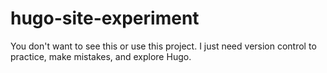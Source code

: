 # hugo-site-experiment

You don't want to see this or use this project.  I just need version control to practice, make mistakes, and explore Hugo.
